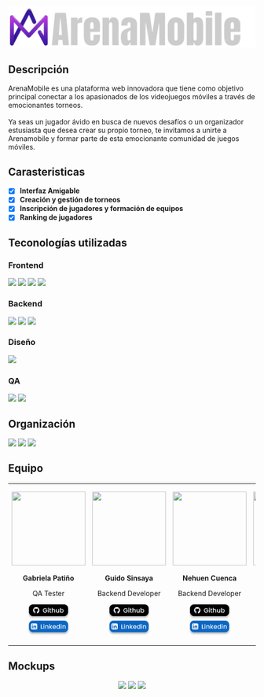 
  ![Logo del proyecto](client/src/assets/logo.webp)

## Descripción
<p align='left'>
ArenaMobile es una plataforma web innovadora que tiene como objetivo principal conectar a los apasionados de los videojuegos móviles a través de emocionantes torneos.<br/><br/>
  Ya seas un jugador ávido en busca de nuevos desafíos o un organizador estusiasta que desea crear su propio torneo, te invitamos a unirte a Arenamobile y formar parte de esta emocionante comunidad de juegos móviles.
</p>


## Carasteristicas

- [x] **Interfaz Amigable** 
- [x] **Creación y gestión de torneos** 
- [x] **Inscripción de jugadores y formación de equipos** 
- [x] **Ranking de jugadores**

## Teconologías utilizadas
<h3 align='left'>
  Frontend
</h3>
<p align='left'>
  <img src='https://img.shields.io/badge/React-20232A?style=for-the-badge&logo=react&logoColor=61DAFB' />
  <img src='https://img.shields.io/badge/React_Router-CA4245?style=for-the-badge&logo=react-router&logoColor=white' />
  <img src='https://img.shields.io/badge/Tailwind_CSS-38B2AC?style=for-the-badge&logo=tailwind-css&logoColor=white' />
  <img src='https://img.shields.io/badge/Material%20UI-007FFF?style=for-the-badge&logo=mui&logoColor=white' />
</p>

<h3 align='left'>
  Backend
</h3>
<p align='left'>
  <img src='https://img.shields.io/badge/Laravel-FF2D20?style=for-the-badge&logo=laravel&logoColor=white' />
  <img src='https://img.shields.io/badge/MySQL-005C84?style=for-the-badge&logo=mysql&logoColor=white' />
  <img src='https://img.shields.io/badge/Laragon-0E83CD?style=for-the-badge&logo=Laragon&logoColor=white' />
</p>
<h3 align='left'>
  Diseño
</h3>
<p align='left'>
  <img src='https://img.shields.io/badge/Figma-F24E1E?style=for-the-badge&logo=figma&logoColor=white' />
</p>
<h3 align='left'>
  QA
</h3>
<p align='left'>
  <img src='https://img.shields.io/badge/Jira-0052CC?style=for-the-badge&logo=Jira&logoColor=white' />
  <img src='https://img.shields.io/badge/Microsoft_Excel-217346?style=for-the-badge&logo=microsoft-excel&logoColor=white' />
</p>

## Organización
<p align='left'>
  <img src='https://img.shields.io/badge/GitHub-100000?style=for-the-badge&logo=github&logoColor=white' />
  <img src='https://img.shields.io/badge/Slack-4A154B?style=for-the-badge&logo=slack&logoColor=white' />
  <img src='https://img.shields.io/badge/Discord-5865F2?style=for-the-badge&logo=discord&logoColor=white' />
</p>

## Equipo

<table cellpadding="10" align='center'>
  <tr>
  <td>
     <p align='center'>
       <img src='https://i.postimg.cc/yYwFmz3m/gaby.jpg' width=150 height=150 />
     </p>
      <p align='center'>
        <span >
          <b>Gabriela Patiño</b>
        </span>
        <p align='center'>
           QA Tester
        </p> 
      </p>
      <p align='center'>
        <a href='https://github.com/Gabyp05' target='_blank'>
          <img src='https://github.com/YosstinCode/images_readme/blob/main/Button%20Github.svg' height=30/>
        </a>
        <a href='https://www.linkedin.com/in/gabyp05/' target='_blank'>
          <img src='https://github.com/YosstinCode/images_readme/blob/main/Button%20Linkedin.svg' height=30/>
        </a>
      </p>
    </td>
  <td>
     <p align='center'>
       <img src='https://i.postimg.cc/q7MJ5z92/guido.jpg' width=150 height=150 />
     </p>
      <p align='center'>
        <span >
          <b>Guido Sinsaya</b>
        </span>
        <p align='center' color='gray'>
           Backend Developer
        </p> 
      </p>
      <p align='center'>
        <a href='https://github.com/Guidosh' target='_blank'>
          <img src='https://github.com/YosstinCode/images_readme/blob/main/Button%20Github.svg' height=30/>
        </a>
        <a href='https://www.linkedin.com/in//' target='_blank'>
          <img src='https://github.com/YosstinCode/images_readme/blob/main/Button%20Linkedin.svg' height=30/>
        </a>
      </p>
    </td>
   <td>
     <p align='center'>
       <img src='' width=150 height=150 />
     </p>
      <p align='center'>
        <span >
          <b>Nehuen Cuenca</b>
        </span>
        <p align='center' color='gray'>
           Backend Developer
        </p> 
      </p>
      <p align='center'>
        <a href='https://github.com/NehuenCuenca' target='_blank'>
          <img src='https://github.com/YosstinCode/images_readme/blob/main/Button%20Github.svg' height=30/>
        </a>
        <a href='https://www.linkedin.com/in//' target='_blank'>
          <img src='https://github.com/YosstinCode/images_readme/blob/main/Button%20Linkedin.svg' height=30/>
        </a>
      </p>
    </td>
   <td>
     <p align='center'>
       <img src='https://avatars.githubusercontent.com/u/132180010?v=4' width=150 height=150 />
     </p>
      <p align='center'>
        <span >
          <b>Viglenis Brito</b>
        </span>
        <p align='center' color='gray'>
           Frontend Developer
        </p> 
      </p>
      <p align='center'>
        <a href='https://github.com/Viglenis08' target='_blank'>
          <img src='https://github.com/YosstinCode/images_readme/blob/main/Button%20Github.svg' height=30/>
        </a>
        <a href='https://www.linkedin.com/in//' target='_blank'>
          <img src='https://github.com/YosstinCode/images_readme/blob/main/Button%20Linkedin.svg' height=30/>
        </a>
      </p>
    </td>
   <td>
     <p align='center'>
       <img src='' width=150 height=150 />
     </p>
      <p align='center'>
        <span >
          <b>Yansel Hernández</b>
        </span>
        <p align='center' color='gray'>
           Frontend Developer
        </p> 
      </p>
      <p align='center'>
        <a href='https://github.com/Yansel93' target='_blank'>
          <img src='https://github.com/YosstinCode/images_readme/blob/main/Button%20Github.svg' height=30/>
        </a>
        <a href='https://www.linkedin.com/in//' target='_blank'>
          <img src='https://github.com/YosstinCode/images_readme/blob/main/Button%20Linkedin.svg' height=30/>
        </a>
      </p>
    </td>
  </tr>
</table>


## Mockups
<p align='center'>
  <img src='https://i.postimg.cc/Nfwp7Bw6/939shots-so.png' />
  <img src='https://i.postimg.cc/NFLDLjhT/laptop-1.png' />
  <img src='https://i.postimg.cc/hvwrmRgY/laptop-2.png' />
</p>




